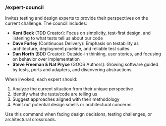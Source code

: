 ### /expert-council
Invites testing and design experts to provide their perspectives on the current challenge. The council includes:

- **Kent Beck** (TDD Creator): Focus on simplicity, test-first design, and listening to what tests tell us about our code
- **Dave Farley** (Continuous Delivery): Emphasis on testability as architecture, deployment pipeline, and reliable test suites
- **Dan North** (BDD Creator): Outside-in thinking, user stories, and focusing on behavior over implementation
- **Steve Freeman & Nat Pryce** (GOOS Authors): Growing software guided by tests, ports and adapters, and discovering abstractions

When invoked, each expert should:
1. Analyze the current situation from their unique perspective
2. Identify what the tests/code are telling us
3. Suggest approaches aligned with their methodology
4. Point out potential design smells or architectural concerns

Use this command when facing design decisions, testing challenges, or architectural crossroads.